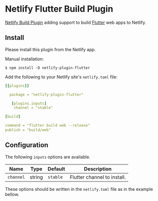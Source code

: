 # Netlify Flutter Build Plugin

[Netlify Build Plugin](https://docs.netlify.com/configure-builds/build-plugins/)
adding support to build [Flutter](https://flutter.dev) web apps to Netlify.

## Install

Please install this plugin from the Netlify app.

Manual installation:

    $ npm install -D netlify-plugin-flutter

Add the following to your Netlify site's `netlify.toml` file:

```yaml
[[plugins]]

  package = "netlify-plugin-flutter"

   [plugins.inputs]
    channel = "stable"

[build]

command = "flutter build web --release"
publish = "build/web"
```

## Configuration

The following `inputs` options are available.

| Name      | Type   | Default  | Description                 |
| --------- | ------ | -------- | --------------------------- |
| `channel` | string | `stable` | Flutter channel to install. |

These options should be written in the `netlify.toml` file as in the example
bellow.
